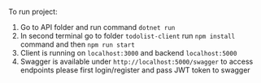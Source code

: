 To run project:

1. Go to API folder and run command `dotnet run`
2. In second terminal go to folder `todolist-client` run `npm install` command and then `npm run start`
3. Client is running on `localhost:3000` and backend `localhost:5000`
4. Swagger is available under `http://localhost:5000/swagger` to access endpoints please first login/register and pass JWT token to swagger

